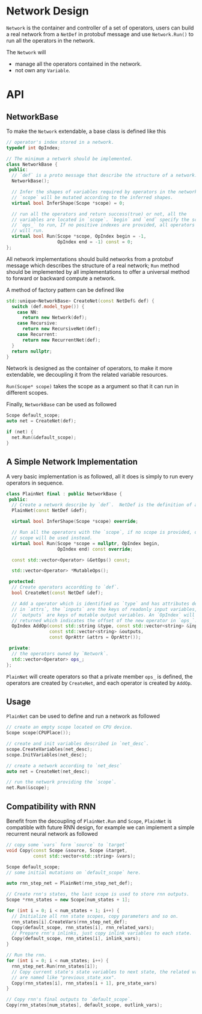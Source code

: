 # Network Design

`Network` is the container and controller of a set of operators,
users can build a real network from a `NetDef` in protobuf message 
and use `Network.Run()` to run all the operators in the network.

The `Network` will

- manage all the operators contained in the network.
- not own any `Variable`.

# API

## NetworkBase
To make the `Network` extendable, a base class is defined like this

```c++
// operator's index stored in a network.
typedef int OpIndex;

// The minimum a network should be implemented.
class NetworkBase {
 public:
  // `def` is a proto message that describe the structure of a network.
  NetworkBase();

  // Infer the shapes of variables required by operators in the network. The
  // `scope` will be mutated according to the inferred shapes.
  virtual bool InferShape(Scope *scope) = 0;

  // run all the operators and return success(true) or not, all the
  // variables are located in `scope`. `begin` and `end` specify the scope of
  // `ops_` to run, If no positive indexes are provided, all operators in `ops_`
  // will run.
  virtual bool Run(Scope *scope, OpIndex begin = -1,
                   OpIndex end = -1) const = 0;
};
```

All network implementations should build networks from a protobuf message which 
describes the structure of a real network; `Run` method should be implemented by 
all implementations to offer a universal method to forward or backward compute a network.

A method of factory pattern can be defined like

```c++
std::unique<NetworkBase> CreateNet(const NetDef& def) {
  switch (def.model_type()) {
    case NN:
      return new Network(def);
    case Recursive:
      return new RecursiveNet(def);
    case Recurrent:
      return new RecurrentNet(def);
  }
  return nullptr;
}
```

Network is designed as the container of operators, to make it more extendable,
we decoupling it from the related variable resources. 

`Run(Scope* scope)` takes the scope as a argument so that it can run in different scopes.

Finally, `NetworkBase` can be used as followed

```c++
Scope default_scope;
auto net = CreateNet(def);

if (net) {
  net.Run(&default_scope);
}
```

## A Simple Network Implementation

A very basic implementation is as followed, all it does is simply to run every operators in sequence.

```c++
class PlainNet final : public NetworkBase {
 public:
  // Create a network describe by `def`.  NetDef is the definition of a network.
  PlainNet(const NetDef &def);

  virtual bool InferShape(Scope *scope) override;

  // Run all the operators with the `scope`, if no scope is provided, default
  // scope will be used instead.
  virtual bool Run(Scope *scope = nullptr, OpIndex begin,
                   OpIndex end) const override;

  const std::vector<Operator> &GetOps() const;

  std::vector<Operator> *MutableOps();

 protected:
  // Create operators accordding to `def`.
  bool CreateNet(const NetDef &def);

  // Add a operator which is identified as `type` and has attributes described
  // in `attrs`, the `inputs` are the keys of readonly input variables,
  // `outputs` are keys of mutable output variables. An `OpIndex` will be
  // returned which indicates the offset of the new operator in `ops_`.
  OpIndex AddOp(const std::string &type, const std::vector<string> &inputs,
                const std::vector<string> &outputs,
                const OprAttr &attrs = OprAttr());

 private:
  // the operators owned by `Network`.
  std::vector<Operator> ops_;
};
```

`PlainNet` will create operators so that a private member `ops_` is defined,
the operators are created by `CreateNet`, and each operator is created by `AddOp`.


## Usage
`PlainNet` can be used to define and run a network as followed

```c++
// create an empty scope located on CPU device.
Scope scope(CPUPlace());

// create and init variables described in `net_desc`.
scope.CreateVariables(net_desc);
scope.InitVariables(net_desc);

// create a network according to `net_desc`
auto net = CreateNet(net_desc);

// run the network providing the `scope`.
net.Run(&scope);
```

## Compatibility with RNN

Benefit from the decoupling of `PlainNet.Run` and `Scope`, `PlainNet` is compatible with future RNN design, 
for example we can implement a simple recurrent neural network as followed

```c++
// copy some `vars` form `source` to `target`
void Copy(const Scope &source, Scope &target,
          const std::vector<std::string> &vars);

Scope default_scope;
// some initial mutations on `default_scope` here.

auto rnn_step_net = PlainNet(rnn_step_net_def);

// Create rnn's states, the last scope is used to store rnn outputs.
Scope *rnn_states = new Scope[num_states + 1];

for (int i = 0; i < num_states + 1; i++) {
  // Initialize all rnn state scopes, copy parameters and so on.
  rnn_states[i].CreateVars(rnn_step_net_def);
  Copy(default_scope, rnn_states[i], rnn_related_vars);
  // Prepare rnn's inlinks, just copy inlink variables to each state.
  Copy(default_scope, rnn_states[i], inlink_vars);
}

// Run the rnn.
for (int i = 0; i < num_states; i++) {
  rnn_step_net.Run(rnn_states[i]);
  // Copy current state's state variables to next state, the related variables
  // are named like "previous_state_xxx".
  Copy(rnn_states[i], rnn_states[i + 1], pre_state_vars)
}

// Copy rnn's final outputs to `default_scope`.
Copy(rnn_states[num_states], default_scope, outlink_vars);
```
